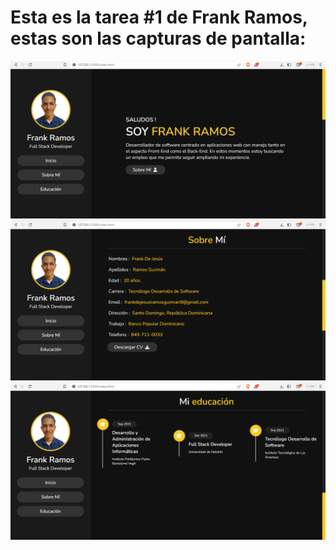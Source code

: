 # Esta es la tarea #1 de Frank Ramos, estas son las capturas de pantalla:

![Mi pagina personal](mitarea1.png)
![Mi pagina personal](mitarea2.png)
![Mi pagina personal](mitarea3.png)